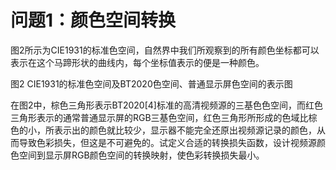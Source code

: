 # 问题1：颜色空间转换
图2所示为CIE1931的标准色空间，自然界中我们所观察到的所有颜色坐标都可以表示在这个马蹄形状的曲线内，每个坐标值表示的便是一种颜色。

图2 CIE1931的标准色空间及BT2020色空间、普通显示屏色空间的表示图

在图2中，棕色三角形表示BT2020[4]标准的高清视频源的三基色色空间，而红色三角形表示的通常普通显示屏的RGB三基色空间，红色三角形所形成的色域比棕色的小，所表示出的颜色就比较少，显示器不能完全还原出视频源记录的颜色，从而导致色彩损失，但这是不可避免的。试定义合适的转换损失函数，设计视频源颜色空间到显示屏RGB颜色空间的转换映射，使色彩转换损失最小。